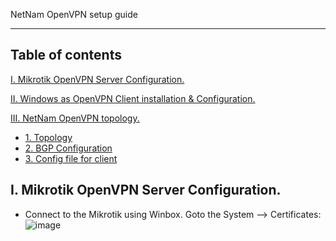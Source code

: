 NetNam OpenVPN setup guide

----
## Table of contents

[I. Mikrotik OpenVPN Server Configuration.](#openvpnserver)

[II. Windows as OpenVPN Client installation & Configuration.](#openvpnclient)
	
[III. NetNam OpenVPN topology.](#netnamvpn)
- [1. Topology](#topo)
- [2. BGP Configuration](#bgpconfig)
- [3. Config file for client](#clientconfigfile)

<a name="openvpnserver"></a>
## I. Mikrotik OpenVPN Server Configuration.
- Connect to the Mikrotik using Winbox.  Goto the System —> Certificates:
![image](https://user-images.githubusercontent.com/31034437/30104784-d3313894-9320-11e7-994c-e29ec0242768.png)


